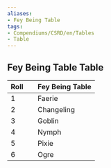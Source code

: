```yaml
---
aliases:
- Fey Being Table
tags:
- Compendiums/CSRD/en/Tables
- Table
---
```


## Fey Being Table Table
|  Roll &nbsp; &nbsp; | Fey Being Table  |
| ------------- | :----------- |
| 1 | Faerie |
| 2 | Changeling |
| 3 | Goblin |
| 4 | Nymph |
| 5 | Pixie |
| 6 | Ogre |
